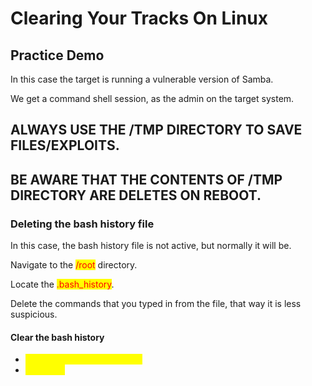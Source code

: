 # Clearing Your Tracks On Linux

## Practice Demo

In this case the target is running a vulnerable version of Samba.

We get a command shell session, as the admin on the target system.

## ALWAYS USE THE /TMP DIRECTORY TO SAVE FILES/EXPLOITS.

## BE AWARE THAT THE CONTENTS OF /TMP DIRECTORY ARE DELETES ON REBOOT.

### Deleting the bash history file

In this case, the bash history file is not active, but normally it will be.

Navigate to the <mark style="color:red;">/root</mark> directory.

Locate the <mark style="color:red;">.bash\_history</mark>.

Delete the commands that you typed in from the file, that way it is less suspicious.

#### Clear the bash history

* <mark style="color:yellow;">cat  /dev/null > .bash\_history</mark>
* <mark style="color:yellow;">history -c</mark>





